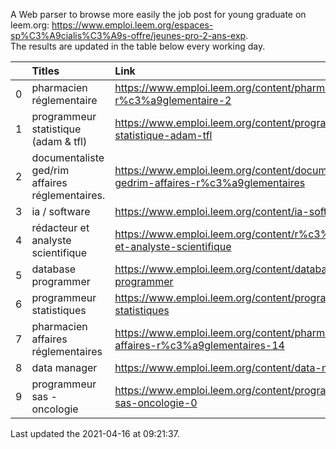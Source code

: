 A Web parser to browse more easily the job post for young graduate on leem.org: https://www.emploi.leem.org/espaces-sp%C3%A9cialis%C3%A9s-offre/jeunes-pro-2-ans-exp.  
The results are updated in the table below every working day.  


|    | Titles                                          | Link                                                                                   |   Department |   Consulted |
|---:|:------------------------------------------------|:---------------------------------------------------------------------------------------|-------------:|------------:|
|  0 | pharmacien réglementaire                        | https://www.emploi.leem.org/content/pharmacien-r%c3%a9glementaire-2                    |           75 |        1360 |
|  1 | programmeur statistique (adam & tfl)            | https://www.emploi.leem.org/content/programmeur-statistique-adam-tfl                   |           92 |         196 |
|  2 | documentaliste ged/rim affaires réglementaires. | https://www.emploi.leem.org/content/documentaliste-gedrim-affaires-r%c3%a9glementaires |           75 |          38 |
|  3 | ia / software                                   | https://www.emploi.leem.org/content/ia-software                                        |           75 |        1389 |
|  4 | rédacteur et analyste scientifique              | https://www.emploi.leem.org/content/r%c3%a9dacteur-et-analyste-scientifique            |           75 |          78 |
|  5 | database programmer                             | https://www.emploi.leem.org/content/database-programmer                                |           92 |        2787 |
|  6 | programmeur statistiques                        | https://www.emploi.leem.org/content/programmeur-statistiques                           |           92 |        3206 |
|  7 | pharmacien affaires réglementaires              | https://www.emploi.leem.org/content/pharmacien-affaires-r%c3%a9glementaires-14         |           78 |        2354 |
|  8 | data manager                                    | https://www.emploi.leem.org/content/data-manager-50                                    |           75 |         127 |
|  9 | programmeur sas - oncologie                     | https://www.emploi.leem.org/content/programmeur-sas-oncologie-0                        |           75 |        1159 |
  
Last updated the 2021-04-16 at 09:21:37.
